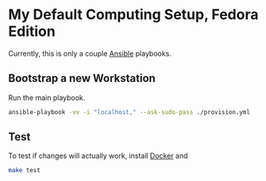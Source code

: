 # My Default Computing Setup, Fedora Edition

Currently, this is only a couple [Ansible](http://www.ansible.com/) playbooks.

## Bootstrap a new Workstation

Run the main playbook.

```bash
ansible-playbook -vv -i "localhost," --ask-sudo-pass ./provision.yml
```

## Test

To test if changes will actually work, install [Docker](https://www.docker.io/) and

```bash
make test
```
